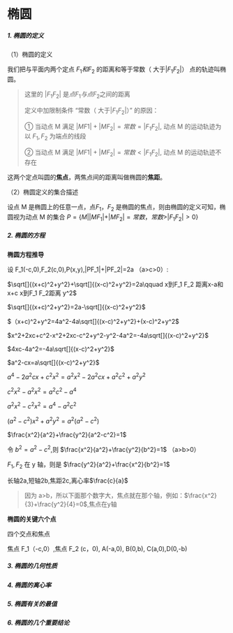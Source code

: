 # 椭圆

##### 1. 椭圆的定义

（1）椭圆的定义

我们把与平面内两个定点 $F_1和F_2$ 的距离和等于常数（ 大于$|F_1F_2|$） 点的轨迹叫椭圆。

> 这里的 $|F_1F_2|$ 是$点F_1与点F_2$之间的距离
>
> 定义中加限制条件 “常数（ 大于$|F_1F_2|$）” 的原因：
>
> ① 当动点 M 满足 $|MF1|+|MF_2|=常数=|F_1F_2|$, 动点 M 的运动轨迹为以 $F_1,F_2$ 为端点的线段
>
> ② 当动点 M 满足 $|MF1|+|MF_2|=常数<|F_1F_2|$, 动点 M 的运动轨迹不存在

这两个定点叫圆的**焦点**，两焦点间的距离叫做椭圆的**焦距**。

（2）椭圆定义的集合描述

设点 M 是椭圆上的任意一点，点$F_1，F_2$ 是椭圆的焦点，则由椭圆的定义可知，椭圆视为动点 M 的集合 $P=\{M||M F_1|+|M F_2|=常数，常数>|F_1 F_2|>0\}$

##### 2\. 椭圆的方程

**椭圆方程推导**

设 F_1(-c,0),F_2(c,0),P(x,y),|PF_1|+|PF_2|=2a （a>c>0）:

$\sqrt[]{(x+c)^2+y^2}+\sqrt[]{(x-c)^2+y^2}=2a\qquad x到F_1 F_2 距离x-a和 x+c x到F_1 F_2距离 y^2$

$\sqrt[]{(x+c)^2+y^2}=2a-\sqrt[]{(x-c)^2+y^2}$

$（x+c)^2+y^2=4a^2-4a\sqrt[]{(x-c)^2+y^2}+(x-c)^2+y^2$

$x^2+2xc+c^2-x^2+2xc-c^2+y^2-y^2-4a^2=-4a\sqrt[]{(x-c)^2+y^2}$

$4xc-4a^2=-4a\sqrt[]{(x-c)^2+y^2}$

$a^2-cx=a\sqrt[]{(x-c)^2+y^2}$

$a^4-2a^2cx+c^2x^2=a^2x^2-2a^2cx+a^2c^2+a^2y^2$

$c^2x^2-a^2x^2=a^2c^2-a^4$

$a^2x^2-c^2x^2=a^4-a^2c^2$

$(a^2-c^2)x^2+a^2y^2=a^2(a^2-c^2)$

$\frac{x^2}{a^2}+\frac{y^2}{a^2-c^2}=1$

令 $b^2=a^2-c^2$,则 $\frac{x^2}{a^2}+\frac{y^2}{b^2}=1$ （a>b>0）

$F_1,F_2$ 在 y 轴，则是 $\frac{y^2}{a^2}+\frac{x^2}{b^2}=1$

长轴2a,短轴2b,焦距2c,离心率$\frac{c}{a}$

> 因为 a>b，所以下面那个数字大，焦点就在那个轴，例如：$\frac{x^2}{3}+\frac{y^2}{4}=0$,焦点在y轴

**椭圆的关键六个点**

四个交点和焦点

焦点 F_1（-c,0）,焦点 F_2 (c，0), A(-a,0), B(0,b), C(a,0),D(0,-b)

##### 3\. 椭圆的几何性质

##### 4\. 椭圆的离心率

##### 5\. 椭圆有关的最值

##### 6\. 椭圆的几个重要结论

